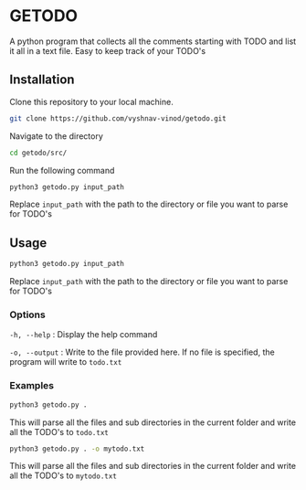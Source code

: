 
# GETODO

A python program that collects all the comments starting with TODO and list it all in a text file. Easy to keep track of your TODO's

## Installation

Clone this repository to your local machine.

```bash
git clone https://github.com/vyshnav-vinod/getodo.git
```

Navigate to the directory

```bash
cd getodo/src/
```

Run the following command
```bash
python3 getodo.py input_path
```
Replace `input_path` with the path to the directory or file you want to parse for TODO's


## Usage



```bash
python3 getodo.py input_path
```
Replace `input_path` with the path to the directory or file you want to parse for TODO's

### Options ###

`-h, --help` : Display the help command

`-o, --output` : Write to the file provided here. If no file is specified, the program will write to `todo.txt`

### Examples ###

```bash
python3 getodo.py . 
```
This will parse all the files and sub directories in the current folder and write all the TODO's to `todo.txt`

```bash
python3 getodo.py . -o mytodo.txt 
```
This will parse all the files and sub directories in the current folder and write all the TODO's to `mytodo.txt`
